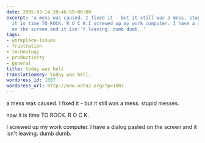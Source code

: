 ```yaml
---
date: 2005-03-14 20:46:59+00:00
excerpt: 'a mess was caused. I fixed it - but it still was a mess. stupid messes.now
  it is time TO ROCK. R O C K.I screwed up my work computer. I have a dialog pasted
  on the screen and it isn''t leaving. dumb dumb. '
tags:
- workplace-issues
- frustration
- technology
- productivity
- general
title: today was hell.
translationKey: today was hell.
wordpress_id: 1007
wordpress_url: http://new.nata2.org/?p=1007
---
```


<p>a mess was caused. I fixed it - but it still was a mess. stupid messes.</p><p>now it is time TO ROCK. R O C K.</p><p>I screwed up my work computer. I have a dialog pasted on the screen and it isn't leaving. dumb dumb. </p>